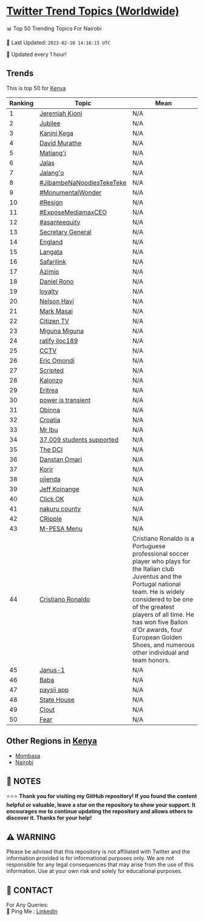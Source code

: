 [Twitter Trend Topics (Worldwide)](https://github.com/ErcinDedeoglu/Twitter-Trend-Topics)
==========


📊 Top 50 Trending Topics For Nairobi

📆 Last Updated: `2023-02-10 14:16:15 UTC`

🔧 Updated every 1 hour!


## Trends

This is top 50 for [Kenya](</Kenya>)

| Ranking | Topic | Mean |
| ------- | ------------ | ------------ |
| 1 | [Jeremiah Kioni](http://twitter.com/search?q=Jeremiah+Kioni) | N/A |
| 2 | [Jubilee](http://twitter.com/search?q=Jubilee) | N/A |
| 3 | [Kanini Kega](http://twitter.com/search?q=Kanini+Kega) | N/A |
| 4 | [David Murathe](http://twitter.com/search?q=David+Murathe) | N/A |
| 5 | [Matiang'i](http://twitter.com/search?q=Matiang%27i) | N/A |
| 6 | [Jalas](http://twitter.com/search?q=Jalas) | N/A |
| 7 | [Jalang'o](http://twitter.com/search?q=Jalang%27o) | N/A |
| 8 | [#JibambeNaNoodiesTekeTeke](http://twitter.com/search?q=%23JibambeNaNoodiesTekeTeke) | N/A |
| 9 | [#MonumentalWonder](http://twitter.com/search?q=%23MonumentalWonder) | N/A |
| 10 | [#Resign](http://twitter.com/search?q=%23Resign) | N/A |
| 11 | [#ExposeMediamaxCEO](http://twitter.com/search?q=%23ExposeMediamaxCEO) | N/A |
| 12 | [#asanteequity](http://twitter.com/search?q=%23asanteequity) | N/A |
| 13 | [Secretary General](http://twitter.com/search?q=Secretary+General) | N/A |
| 14 | [England](http://twitter.com/search?q=England) | N/A |
| 15 | [Langata](http://twitter.com/search?q=Langata) | N/A |
| 16 | [Safarilink](http://twitter.com/search?q=Safarilink) | N/A |
| 17 | [Azimio](http://twitter.com/search?q=Azimio) | N/A |
| 18 | [Daniel Rono](http://twitter.com/search?q=Daniel+Rono) | N/A |
| 19 | [loyalty](http://twitter.com/search?q=loyalty) | N/A |
| 20 | [Nelson Havi](http://twitter.com/search?q=Nelson+Havi) | N/A |
| 21 | [Mark Masai](http://twitter.com/search?q=Mark+Masai) | N/A |
| 22 | [Citizen TV](http://twitter.com/search?q=Citizen+TV) | N/A |
| 23 | [Miguna Miguna](http://twitter.com/search?q=Miguna+Miguna) | N/A |
| 24 | [ratify  iloc189](http://twitter.com/search?q=ratify++iloc189) | N/A |
| 25 | [CCTV](http://twitter.com/search?q=CCTV) | N/A |
| 26 | [Eric Omondi](http://twitter.com/search?q=Eric+Omondi) | N/A |
| 27 | [Scripted](http://twitter.com/search?q=Scripted) | N/A |
| 28 | [Kalonzo](http://twitter.com/search?q=Kalonzo) | N/A |
| 29 | [Eritrea](http://twitter.com/search?q=Eritrea) | N/A |
| 30 | [power is transient](http://twitter.com/search?q=power+is+transient) | N/A |
| 31 | [Obinna](http://twitter.com/search?q=Obinna) | N/A |
| 32 | [Croatia](http://twitter.com/search?q=Croatia) | N/A |
| 33 | [Mr Ibu](http://twitter.com/search?q=Mr+Ibu) | N/A |
| 34 | [37,009 students supported](http://twitter.com/search?q=37%2c009+students+supported) | N/A |
| 35 | [The DCI](http://twitter.com/search?q=The+DCI) | N/A |
| 36 | [Danstan Omari](http://twitter.com/search?q=Danstan+Omari) | N/A |
| 37 | [Korir](http://twitter.com/search?q=Korir) | N/A |
| 38 | [ojienda](http://twitter.com/search?q=ojienda) | N/A |
| 39 | [Jeff Koinange](http://twitter.com/search?q=Jeff+Koinange) | N/A |
| 40 | [Click OK](http://twitter.com/search?q=Click+OK) | N/A |
| 41 | [nakuru county](http://twitter.com/search?q=nakuru+county) | N/A |
| 42 | [CRipple](http://twitter.com/search?q=CRipple) | N/A |
| 43 | [M-PESA Menu](http://twitter.com/search?q=M-PESA+Menu) | N/A |
| 44 | [Cristiano Ronaldo](http://twitter.com/search?q=Cristiano+Ronaldo) | Cristiano Ronaldo is a Portuguese professional soccer player who plays for the Italian club Juventus and the Portugal national team. He is widely considered to be one of the greatest players of all time. He has won five Ballon d'Or awards, four European Golden Shoes, and numerous other individual and team honors. |
| 45 | [Janus-1](http://twitter.com/search?q=Janus-1) | N/A |
| 46 | [Baba](http://twitter.com/search?q=Baba) | N/A |
| 47 | [paysii app](http://twitter.com/search?q=paysii+app) | N/A |
| 48 | [State House](http://twitter.com/search?q=State+House) | N/A |
| 49 | [Clout](http://twitter.com/search?q=Clout) | N/A |
| 50 | [Fear](http://twitter.com/search?q=Fear) | N/A |



## Other Regions in [Kenya](</Kenya>)

* [Mombasa](</Kenya/Mombasa.md>)
* [Nairobi](</Kenya/Nairobi.md>)



## 📝 NOTES

⭐⭐⭐ **Thank you for visiting my GitHub repository! If you found the content helpful or valuable, leave a star on the repository to show your support. It encourages me to continue updating the repository and allows others to discover it. Thanks for your help!**


## ⚠️ WARNING

Please be advised that this repository is not affiliated with Twitter and the information provided is for informational purposes only. We are not responsible for any legal consequences that may arise from the use of this information. Use at your own risk and solely for educational purposes.


## 📨 CONTACT

 For Any Queries:  
            🏓 Ping Me : [LinkedIn](https://www.linkedin.com/in/ercindedeoglu/)
